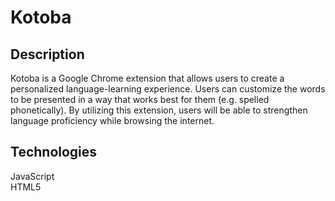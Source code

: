 # Kotoba  

## Description
Kotoba is a Google Chrome extension that allows users to create a personalized language-learning experience. Users can customize the words to be presented in a way that works best for them (e.g. spelled phonetically). By utilizing this extension, users will be able to strengthen language proficiency while browsing the internet.

## Technologies 
JavaScript  
HTML5
